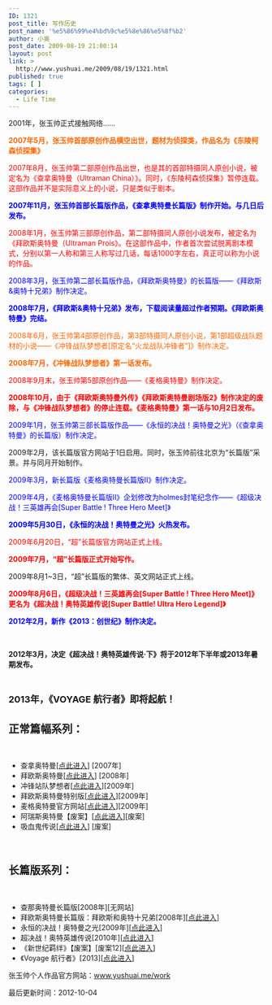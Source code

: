 ```yaml
---
ID: 1321
post_title: 写作历史
post_name: '%e5%86%99%e4%bd%9c%e5%8e%86%e5%8f%b2'
author: 小奥
post_date: 2009-08-19 21:00:14
layout: post
link: >
  http://www.yushuai.me/2009/08/19/1321.html
published: true
tags: [ ]
categories:
  - Life Time
---
```

2001年，张玉帅正式接触网络......

<strong><span style="color: #ff6600;">2007年5月，张玉帅首部原创作品横空出世，题材为侦探类，作品名为《东陵柯森侦探集》</span></strong>

<span style="color: #ff0000;">2007年8月，张玉帅第二部原创作品出世，也是其的首部特摄同人原创小说，被定名为《查拿奥特曼（Ultraman China）》。同时，《东陵柯森侦探集》暂停连载。这部作品并不是实际意义上的小说，只是类似于剧本。</span>

<strong><span style="color: #0000ff;">2007年11月，张玉帅首部长篇版作品，《查拿奥特曼长篇版》制作开始。与几日后发布。</span></strong>

<span style="color: #ff0000;">2008年1月，张玉帅第三部原创作品，第二部特摄同人原创小说发布，被定名为《拜欧斯奥特曼（Ultraman Prois》。在这部作品中，作者首次尝试脱离剧本模式，分别以第一人称和第三人称写过几话，每话1000字左右，真正可以称为小说的作品。</span>

<span style="color: #0000ff;">2008年3月，张玉帅第二部长篇版作品，《拜欧斯奥特曼》的长篇版——《拜欧斯&amp;奥特十兄弟》制作决定。</span>

<span style="color: #0000ff;"><strong>2008年7月，《拜欧斯&amp;奥特十兄弟》发布，下载阅读量超过作者预期。《拜欧斯奥特曼》完结。</strong></span>

<span style="color: #ff6600;">2008年6月，张玉帅第4部原创作品，第3部特摄同人原创小说，第1部超级战队题材的小说——《冲锋战队梦想者[原定名“火龙战队冲锋者”]》制作决定。</span>

<strong><span style="color: #ff6600;">2008年7月，《冲锋战队梦想者》第一话发布。</span></strong>

<span style="color: #ff0000;">2008年9月末，张玉帅第5部原创作品——《麦格奥特曼》制作决定。</span>

<strong><span style="color: #ff0000;">2008年10月，由于《拜欧斯奥特曼外传》《拜欧斯奥特曼剧场版2》制作决定的废除，与《冲锋战队梦想者》的停止连载。《麦格奥特曼》第一话与10月2日发布。</span></strong>

<span style="color: #0000ff;">2009年1月，张玉帅第三部长篇版作品——《永恒的决战！奥特曼之光》（《查拿奥特曼》的长篇版）制作决定。</span>

2009年2月，该长篇版官方网站于1日启用。同时，张玉帅前往北京为“长篇版”采景。并与同月开始制作。

<span style="color: #0000ff;">2009年3月，新长篇版《麦格奥特曼长篇版Ⅱ》制作决定。</span>

<span style="color: #0000ff;">2009年4月，《麦格奥特曼长篇版Ⅱ》企划修改为holmes封笔纪念作——《超级决战！三英雄再会[Super Battle ! Three Hero Meet]》</span>

<strong><span style="color: #0000ff;">2009年5月30日，《永恒的决战！奥特曼之光》火热发布。</span></strong>

<span style="color: #ff0000;">2009年6月20日，“超”长篇版官方网站正式上线。</span>

<strong><span style="color: #ff0000;">2009年7月，“超”长篇版正式开始写作。</span></strong>

2009年8月1~3日，“超”长篇版的繁体、英文网站正式上线。

<strong><span style="color: #ff0000;">2009年8月6日，《超级决战！三英雄再会[Super Battle ! Three Hero Meet]》更名为《超决战！奥特英雄传说[Super Battle! Ultra Hero Legend]》</span></strong>

<strong><span style="color: #0000ff;">2012年2月，新作《2013：创世纪》制作决定。</span></strong>

&nbsp;

<strong>2012年3月，决定《超决战！奥特英雄传说·下》将于2012年下半年或2013年暑期发布。</strong>

&nbsp;

<strong><span style="font-size: large;">2013年，《VOYAGE 航行者》即将起航！</span></strong>
<h2>正常篇幅系列：</h2>
&nbsp;
<ul>
	<li>查拿奥特曼[<a href="http://www.yushuai.me/work/china" target="_blank">点此进入</a>] [2007年]</li>
	<li>拜欧斯奥特曼[<a href="http://www.yushuai.me/work/prois" target="_blank">点此进入</a>] [2008年]</li>
	<li>冲锋站队梦想者[<a href="http://www.yushuai.me/work/dream" target="_blank">点此进入</a>][2009年]</li>
	<li>拜欧斯奥特曼特别版[<a href="http://www.yushuai.me/work/prois/stage">点此进入</a>][2009年]</li>
	<li>麦格奥特曼官方网站[<a href="http://www.yushuai.me/work/magela" target="_blank">点此进入</a>][2009年]</li>
	<li>阿瑞斯奥特曼【废案】[<a href="http://www.yushuai.me/work/ares" target="_blank">点此进入</a>][废案]</li>
	<li>吸血鬼传说[<a href="http://www.yushuai.me/work/vampire" target="_blank">点此进入</a>] [废案]</li>
</ul>
&nbsp;
<h2>长篇版系列：</h2>
&nbsp;
<ul>
	<li>查那奥特曼长篇版[2008年][无网站]</li>
	<li>拜欧斯奥特曼长篇版：拜欧斯和奥特十兄弟[2008年][<a href="http://www.yushuai.me/work/proismovie" target="_blank">点此进入</a>]</li>
	<li>永恒的决战！奥特曼之光[2009年][<a href="http://www.yushuai.me/work/magelamovie" target="_blank">点此进入</a>]</li>
	<li>超决战！奥特英雄传说[2010年][<a href="http://www.yushuai.me/work/legend" target="_blank">点此进入</a>]</li>
	<li>《新世纪羁绊》【废案】[废案12][<a href="http://www.yushuai.me/work/jade">点此进入</a>]</li>
	<li>《Voyage 航行者》[2013][<a title="VOYAGE 航行者" href="http://www.yushuai.me/work/voyage" target="_blank">点此进入</a>]</li>
</ul>
张玉帅个人作品官方网站：<a href="http://www.yushuai.me/work">www.yushuai.me/work</a>

最后更新时间：2012-10-04